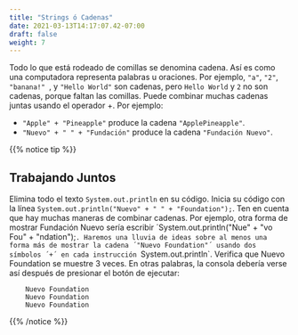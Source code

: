 ```yaml
---
title: "Strings ó Cadenas"
date: 2021-03-13T14:17:07.42-07:00
draft: false
weight: 7
---
```

Todo lo que está rodeado de comillas se denomina cadena. Así es como una computadora representa palabras u oraciones. Por ejemplo, `"a"`, `"2"`, `"banana!" `, y `"Hello World"` son cadenas, pero `Hello World` y `2` no son cadenas, porque faltan las comillas. Puede combinar muchas cadenas juntas usando el operador +. Por ejemplo:

- `"Apple" + "Pineapple"` produce la cadena `"ApplePineapple"`.
- `"Nuevo" + " " + "Fundación"` produce la cadena `"Fundación Nuevo"`.

{{% notice tip %}}
## Trabajando Juntos


Elimina todo el texto `System.out.println` en su código. Inicia su código con la línea `System.out.println("Nuevo" + " " + "Foundation");`. Ten en cuenta que hay muchas maneras de combinar cadenas. Por ejemplo, otra forma de mostrar Fundación Nuevo sería escribir ´System.out.println("Nue" + "vo Fou" + "ndation");`. Haremos una lluvia de ideas sobre al menos una forma más de mostrar la cadena ´"Nuevo Foundation"´ usando dos símbolos ´+´ en cada instrucción `System.out.println`. Verifica que Nuevo Foundation se muestre 3 veces. En otras palabras, la consola debería verse así después de presionar el botón de ejecutar:

        Nuevo Foundation
        Nuevo Foundation
        Nuevo Foundation
{{% /notice %}}